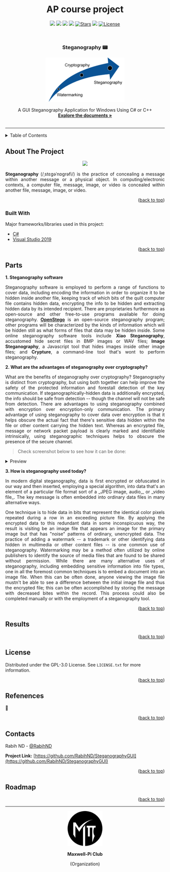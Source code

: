 <div id="top"></div>

<h1 align="center"> AP course project  </h1>

<p align="center">
    <a alt="Version">
        <img src="https://img.shields.io/github/v/release/RabihND/SteganographyGUI?color=14adfa&logo=Semantic%20Web&logoColor=14adfa&style=for-the-badge" /></a>
    <a  alt="Downloads">
        <img src="https://img.shields.io/github/downloads/RabihND/SteganographyGUI/total?logo=App%20Store&logoColor=white&style=for-the-badge" /></a>
    <a href="https://github.com/RabihND/SteganographyGUI/graphs/contributors" alt="Contributers">
        <img src="https://img.shields.io/github/contributors/RabihND/SteganographyGUI?color=6fd671&logo=WhiteSource&style=for-the-badge" /></a>
    <a href="https://github.com/RabihND/SteganographyGUI//network/members" alt="Forks">
        <img src="https://img.shields.io/github/forks/RabihND/SteganographyGUI?color=cccccc&logo=Node-RED&style=for-the-badge" /></a>
    <a href=" https://github.com/RabihND/SteganographyGUI/stargazers">
        <img src="https://img.shields.io/github/stars/RabihND/SteganographyGUI?color=8e6be8&logo=Ethereum&logoColor=8e6be8&style=for-the-badge" alt="Stars" /></a>
    <a alt="Visitors">
        <img src="https://visitor-badge-reloaded.herokuapp.com/badge?page_id=RabihND/SteganographyGUI?color=14adfa&logo=Android&style=for-the-badge" /></a>
    <a href="https://github.com/RabihND/SteganographyGUI/master/LICENSE.txt">
        <img src="https://img.shields.io/github/license/RabihND/SteganographyGUI?color=%2363afdb&logo=letsencrypt&style=for-the-badge" alt="License"></a>
    
</p>

<!-- PROJECT LOGO -->
<br />
<div align="center">

  <h3 align="center"> Steganography 📟</h3>
  <p align="center"><img src="./stuff/wing.png" width="250"></p>
  <p align="center">
    A GUI Steganography Application for Windows Using C# or C++
    <br />
    <a href="https://github.com/RabihND/AP2021-2022-Final"><strong>Explore the documents »</strong></a>
    <br />
    <br />
  </p>
</div>


---

<!-- TABLE OF CONTENTS -->
<details>
  <summary>Table of Contents</summary> 
  <ol>
    <li><a href="#about-the-project">About The Project</a></li>
    <li><a href="#parts">Parts</a></li>
    <li><a href="#results">Results</a></li>
    <li><a href="#license">License</a></li>
    <li><a href="#refenences">Refenences</a></li>
    <li><a href="#contact">Contact</a></li>
    <li><a href="#roadmap">Roadmap</a></li>
  </ol>
</details>



<!-- ABOUT THE PROJECT -->
## About The Project
<p align="center"> <img  src="https://media.wired.com/photos/594db1717c1bde11fe06f341/master/w_120" width="1000" > </p>  
<p align="justify"><b>Steganography</b> (/ˌstɛɡəˈnɒɡrəfi/) is the practice of concealing a message within another message or a physical object. In computing/electronic contexts, a computer file, message, image, or video is concealed within another file, message, image, or video.</p>

<p align="right">(<a href="#top">back to top</a>)</p>


### Built With

Major frameworks/libraries used in this project:

* [C#](https://en.wikipedia.org/wiki/C_Sharp_(programming_language))
* [Visual Studio 2019](https://visualstudio.microsoft.com/vs/community/)

<p align="right">(<a href="#top">back to top</a>)</p>


<!-- PARTS -->
## Parts
**1. Steganography software**

<p align="justify"> Steganography software is employed to perform a range of functions to cover data, including encoding the information in order to organize it to be hidden inside another file, keeping track of which bits of the quilt computer file contains hidden data, encrypting the info to be hidden and extracting hidden data by its intended recipient. There are proprietaries furthermore as open-source and other free-to-use programs available for doing steganography. <b><a href="https://www.openstego.com/">OpenStego</a></b> is an open-source steganography program; other programs will be characterized by the kinds of information which will be hidden still as what forms of files that data may be hidden inside. Some online steganography software tools include <b>Xiao Steganography</b>, accustomed hide secret files in BMP images or WAV files; <b>Image Steganography</b>, a Javascript tool that hides images inside other image files; and <b>Crypture</b>, a command-line tool that's wont to perform steganography.</p>

 
**2.  What are the advantages of steganography over cryptography?** 

<p align="justify">What are the benefits of steganography over cryptography? Steganography is distinct from cryptography, but using both together can help improve the safety of the protected information and forestall detection of the key communication. If steganographically-hidden data is additionally encrypted, the info should be safe from detection -- though the channel will not be safe from detection. There are advantages to using steganography combined with encryption over encryption-only communication. The primary advantage of using steganography to cover data over encryption is that it helps obscure the actual fact that there's sensitive data hidden within the file or other content carrying the hidden text. Whereas an encrypted file, message or network packet payload is clearly marked and identifiable intrinsically, using steganographic techniques helps to obscure the presence of the secure channel.</p>

> Check screenshot below to see how it can be done:

<details>
<summary>Preview</summary>
  <body>
    <img src="https://www.openstego.com/image/screenshot/01.png">
  </body>
</details>

**3.  How is steganography used today?** 

<p align="justify">In modern digital steganography, data is first encrypted or obfuscated in our way and then inserted, employing a special algorithm, into data that's an element of a particular file format sort of a _JPEG image, audio,_ or _video file_. The key message is often embedded into ordinary data files in many alternative ways. </p>

<p align="justify">One technique is to hide data in bits that represent the identical color pixels repeated during a row in an exceeding picture file. By applying the encrypted data to this redundant data in some inconspicuous way, the result is visiting be an image file that appears an image for the primary image but that has "noise" patterns of ordinary, unencrypted data. 
The practice of adding a watermark -- a trademark or other identifying data hidden in multimedia or other content files -- is one common use of steganography. Watermarking may be a method often utilized by online publishers to identify the source of media files that are found to be shared without permission. While there are many alternative uses of steganography, including embedding sensitive information into file types, one in all the foremost common techniques is to embed a document into an image file. When this can be often done, anyone viewing the image file mustn't be able to see a difference between the initial image file and thus the encrypted file; this can be often accomplished by storing the message with decreased bites within the record. This process could also be completed manually or with the employment of a steganography tool.</p>

<p align="right">(<a href="#top">back to top</a>)</p>

<!-- RESULTS -->
## Results


<p align="right">(<a href="#top">back to top</a>)</p>

<!-- LICENSE -->
## License

Distributed under the GPL-3.0 License. See `LICENSE.txt` for more information.

<p align="right">(<a href="#top">back to top</a>)</p>

<!-- REFERENCES -->
## Refenences

🔎

<p align="right">(<a href="#top">back to top</a>)</p>



<!-- CONTACT -->
## Contacts


Rabih ND - [@RabihND](https://github.com/RabihND) 

**Project Link:** [https://github.com/RabihND/SteganographyGUI](https://github.com/RabihND/SteganographyGUI)

<p align="right">(<a href="#top">back to top</a>)</p>


<!-- ROADMAP -->
## Roadmap


<p align="right">(<a href="#top">back to top</a>)</p>


---
<div align="center">
<p>
<img src="./stuff/mainlogo.png" width="110">
<p align="center"><b>
Maxwell-Pi Club</b>

(Organization)
</p>
</p>
</div>



